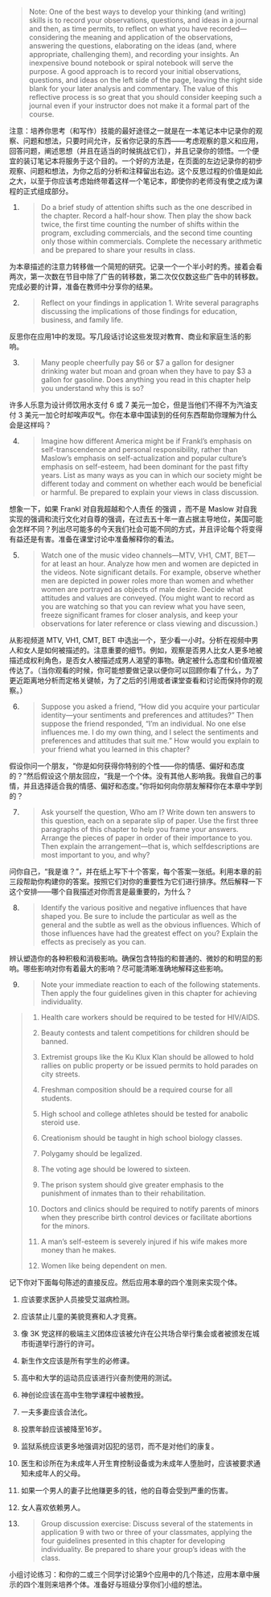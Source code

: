 > Note: One of the best ways to develop your thinking \(and writing\) skills is to record your observations, questions, and ideas in a journal and then, as time permits, to reflect on what you have recorded—considering the meaning and application of the observations, answering the questions, elaborating on the ideas \(and, where appropriate, challenging them\), and recording your insights. An inexpensive bound notebook or spiral notebook will serve the purpose. A good approach is to record your initial observations, questions, and ideas on the left side of the page, leaving the right side blank for your later analysis and commentary. The value of this reflective process is so great that you should consider keeping such a journal even if your instructor does not make it a formal part of the course.

注意：培养你思考（和写作）技能的最好途径之一就是在一本笔记本中记录你的观察、问题和想法，只要时间允许，反省你记录的东西——考虑观察的意义和应用，回答问题，阐述思想（并且在适当的时候挑战它们），并且记录你的领悟。一个便宜的装订笔记本将服务于这个目的。一个好的方法是，在页面的左边记录你的初步观察、问题和想法，为你之后的分析和注释留出右边。这个反思过程的价值是如此之大，以至于你应该考虑始终带着这样一个笔记本，即使你的老师没有使之成为课程的正式组成部分。

1. > Do a brief study of attention shifts such as the one described in the chapter. Record a half-hour show. Then play the show back twice, the first time counting the number of shifts within the program, excluding commercials, and the second time counting only those within commercials. Complete the necessary arithmetic and be prepared to share your results in class.

  为本章描述的注意力转移做一个简短的研究。记录一个一个半小时的秀。接着会看两次，第一次数在节目中除了广告的转移数，第二次仅仅数这些广告中的转移数。完成必要的计算，准备在教师中分享你的结果。

2. > Reflect on your findings in application 1. Write several paragraphs discussing the implications of those findings for education, business, and family life.

  反思你在应用1中的发现。写几段话讨论这些发现对教育、商业和家庭生活的影响。

3. > Many people cheerfully pay $6 or $7 a gallon for designer drinking water but moan and groan when they have to pay $3 a gallon for gasoline. Does anything you read in this chapter help you understand why this is so?

  许多人乐意为设计师饮用水支付 6 或 7 美元一加仑，但是当他们不得不为汽油支付 3 美元一加仑时却唉声叹气。你在本章中国读到的任何东西帮助你理解为什么会是这样吗？

4. > Imagine how different America might be if Frankl’s emphasis on self-transcendence and personal responsibility, rather than Maslow’s emphasis on self-actualization and popular culture’s emphasis on self-esteem, had been dominant for the past fifty years. List as many ways as you can in which our society might be different today and comment on whether each would be beneficial or harmful. Be prepared to explain your views in class discussion.

  想象一下，如果 Frankl 对自我超越和个人责任 的强调 ，而不是 Maslow 对自我实现的强调和流行文化对自尊的强调，在过去五十年一直占据主导地位，美国可能会怎样不同？列出尽可能多的今天我们社会可能不同的方式，并且评论每个将变得有益还是有害。准备在课堂讨论中准备解释你的看法。

5. > Watch one of the music video channels—MTV, VH1, CMT, BET— for at least an hour. Analyze how men and women are depicted in the videos. Note significant details. For example, observe whether men are depicted in power roles more than women and whether women are portrayed as objects of male desire. Decide what attitudes and values are conveyed. \(You might want to record as you are watching so that you can review what you have seen, freeze significant frames for closer analysis, and keep your observations for later reference or class viewing and discussion.\)

  从影视频道 MTV, VH1, CMT, BET 中选出一个，至少看一小时。分析在视频中男人和女人是如何被描述的。注意重要的细节。例如，观察是否男人比女人更多地被描述成权利角色，是否女人被描述成男人渴望的事物。确定被什么态度和价值观被传达了。（当你观看的时候，你可能想要做记录以便你可以回顾你看了什么，为了更近距离地分析而定格关键帧，为了之后的引用或者课堂查看和讨论而保持你的观察。）

6. > Suppose you asked a friend, “How did you acquire your particular identity—your sentiments and preferences and attitudes?” Then suppose the friend responded, “I’m an individual. No one else influences me. I do my own thing, and I select the sentiments and preferences and attitudes that suit me.” How would you explain to your friend what you learned in this chapter?

  假设你问一个朋友，“你是如何获得你特别的个性——你的情感、偏好和态度的？”然后假设这个朋友回应，“我是一个个体。没有其他人影响我。我做自己的事情，并且选择适合我的情感、偏好和态度。”你将如何向你朋友解释你在本章中学到的？

7. > Ask yourself the question, Who am I? Write down ten answers to this question, each on a separate slip of paper. Use the first three paragraphs of this chapter to help you frame your answers. Arrange the pieces of paper in order of their importance to you. Then explain the arrangement—that is, which selfdescriptions are most important to you, and why?

  问你自己，“我是谁？”，并在纸上写下十个答案，每个答案一张纸。利用本章的前三段帮助你构建你的答案。按照它们对你的重要性为它们进行排序。然后解释一下这个安排——哪个自我描述对你而言是最重要的，为什么？

8. > Identify the various positive and negative influences that have shaped you. Be sure to include the particular as well as the general and the subtle as well as the obvious influences. Which of those influences have had the greatest effect on you? Explain the effects as precisely as you can.

  辨认塑造你的各种积极和消极影响。确保包含特指的和普通的、微妙的和明显的影响。哪些影响对你有着最大的影响？尽可能清晰准确地解释这些影响。

9. > Note your immediate reaction to each of the following statements. Then apply the four guidelines given in this chapter for achieving individuality.
  > 
  > 1. Health care workers should be required to be tested for HIV\/AIDS.
  > 
  > 2. Beauty contests and talent competitions for children should be banned.
  > 
  > 3. Extremist groups like the Ku Klux Klan should be allowed to hold rallies on public property or be issued permits to hold parades on city streets.
  > 
  > 4. Freshman composition should be a required course for all students.
  > 
  > 5. High school and college athletes should be tested for anabolic steroid use.
  > 
  > 6. Creationism should be taught in high school biology classes.
  > 
  > 7. Polygamy should be legalized.
  > 
  > 8. The voting age should be lowered to sixteen.
  > 
  > 9. The prison system should give greater emphasis to the punishment of inmates than to their rehabilitation.
  > 
  > 10. Doctors and clinics should be required to notify parents of minors when they prescribe birth control devices or facilitate abortions for the minors.
  > 
  > 11. A man’s self-esteem is severely injured if his wife makes more money than he makes.
  > 
  > 12. Women like being dependent on men.

  记下你对下面每句陈述的直接反应。然后应用本章的四个准则来实现个体。

  1. 应该要求医护人员接受艾滋病检测。

  2. 应该禁止儿童的美貌竞赛和人才竞赛。

  3. 像 3K 党这样的极端主义团体应该被允许在公共场合举行集会或者被颁发在城市街道举行游行的许可。

  4. 新生作文应该是所有学生的必修课。

  5. 高中和大学的运动员应该进行兴奋剂使用的测试。

  6. 神创论应该在高中生物学课程中被教授。

  7. 一夫多妻应该合法化。

  8. 投票年龄应该被降至16岁。

  9. 监狱系统应该更多地强调对囚犯的惩罚，而不是对他们的康复。

  10. 医生和诊所在为未成年人开生育控制设备或为未成年人堕胎时，应该被要求通知未成年人的父母。

  11. 如果一个男人的妻子比他赚更多的钱，他的自尊会受到严重的伤害。

  12. 女人喜欢依赖男人。



1. > Group discussion exercise: Discuss several of the statements in application 9 with two or three of your classmates, applying the four guidelines presented in this chapter for developing individuality. Be prepared to share your group’s ideas with the class.

  小组讨论练习：和你的二或三个同学讨论第9个应用中的几个陈述，应用本章中展示的四个准则来培养个体。准备好与班级分享你们小组的想法。


